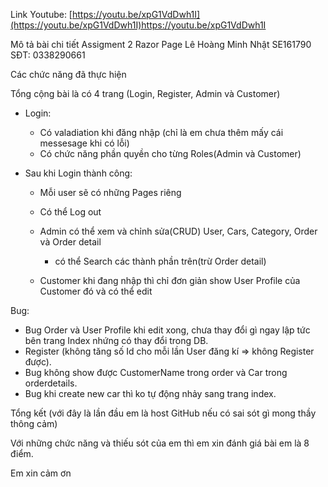 Link Youtube: [https://youtu.be/xpG1VdDwh1I](https://youtu.be/xpG1VdDwh1I)https://youtu.be/xpG1VdDwh1I

Mô tả bài chi tiết Assigment 2 Razor Page
	Lê Hoàng Minh Nhật 
	SE161790 
	SĐT: 0338290661

Các chức năng đã thực hiện

 Tổng cộng bài là có 4 trang (Login, Register, Admin và Customer)
- Login:
	- Có valadiation khi đăng nhập (chỉ là em chưa thêm mấy cái messesage khi có lỗi)
	- Có chức năng phần quyền cho từng Roles(Admin và Customer)
   
- Sau khi Login thành công:
	- Mỗi user sẽ có những Pages riêng
	- Có thể Log out	
	- Admin có thể xem và chỉnh sửa(CRUD) User, Cars, Category, Order và Order detail 
		- có thể Search các thành phần trên(trừ Order detail)

	- Customer khi đang nhập thì chỉ đơn giản show User Profile của Customer đó và có thể edit

 
Bug:

- Bug Order và User Profile khi edit xong, chưa thay đổi gì ngay lập tức bên trang Index nhứng có thay đổi trong DB.
- Register (không tăng số Id cho mỗi lần User đăng kí => không Register được).
- Bug không show được CustomerName trong order và Car trong orderdetails.
- Bug khi create new car thì ko tự động nhảy sang trang index.


Tổng kết
(với đây là lần đầu em là host GitHub nếu có sai sót gì mong thầy thông cảm)

Với những chức năng và thiếu sót của em thì em xin đánh giá bài em là 8 điểm.

Em xin cảm ơn
